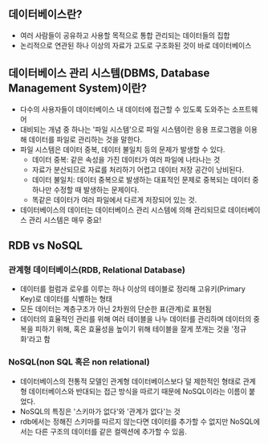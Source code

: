 ## 데이터베이스란?

* 여러 사람들이 공유하고 사용할 목적으로 통합 관리되는 데이터들의 집합
* 논리적으로 연관된 하나 이상의 자료가 고도로 구조화된 것이 바로 데이터베이스

## 데이터베이스 관리 시스템(DBMS, Database Management System)이란?

* 다수의 사용자들이 데이터베이스 내 데이터에 접근할 수 있도록 도와주는 소프트웨어
* 대비되는 개념 중 하나는 '파일 시스템'으로 파일 시스템이란 응용 프로그램을 이용해 데이터를 파일로 관리하는 것을 말한다.
* 파일 시스템은 데이터 중복, 데이터 불일치 등의 문제가 발생할 수 있다.
  * 데이터 중복: 같은 속성을 가진 데이터가 여러 파일에 나타나는 것
  * 자료가 분산되므로 자료를 처리하기 어렵고 데이터 저장 공간이 낭비된다.
  * 데이터 불일치: 데이터 중복으로 발생하는 대표적인 문제로 중복되는 데이터 중 하나만 수정할 때 발생하는 문제이다.
  * 똑같은 데이터가 여러 파일에서 다르게 저장되어 있는 것.
* 데이터베이스의 데이터는 데이터베이스 관리 시스템에 의해 관리되므로 데이터베이스 관리 시스템은 매우 중요!

## RDB vs NoSQL

### 관계형 데이터베이스(RDB, Relational Database)

* 데이터를 컬럼과 로우를 이루는 하나 이상의 테이블로 정리해 고유키(Primary Key)로 데이터를 식별하는 형태
* 모든 데이터는 계층구조가 아닌 2차원의 단순한 표(관계)로 표현됨
* 데이터의 효율적인 관리를 위해 여러 테이블을 나누 데이터를 관리하며 데이터의 중복을 피하기 위해, 혹은 효율성을 높이기 위해 테이블을 잘게 쪼개는 것을 '정규화'라고 함

### NoSQL(non SQL 혹은 non relational)

* 데이터베이스의 전통적 모델인 관계형 데이터베이스보다 덜 제한적인 형태로 관계형 데이터베이스와 반대되는 접근 방식을 따르기 때문에 NoSQL이라는 이름이 붙었다.
* NoSQL의 특징은 '스키마가 없다'와 '관계가 없다'는 것
* rdb에서는 정해진 스키마를 따르지 않는다면 데이터를 추가할 수 없지만 NoSQL에서는 다른 구조의 데이터를 같은 컬렉션에 추가할 수 있음.
